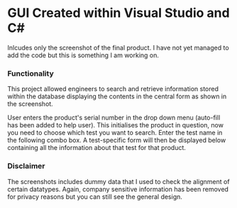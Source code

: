 # GUI Created within Visual Studio and C#

Inlcudes only the screenshot of the final product. I have not yet managed to add the code but this is something I am working on.

### Functionality

This project allowed engineers to search and retrieve information stored within the database displaying the contents in the central form as shown in the screenshot.

User enters the product's serial number in the drop down menu (auto-fill has been added to help user). This initialises the product in question, now you need to choose which test you want to search. Enter the test name in the following combo box. A test-specific form will then be displayed below containing all the information about that test for that product.  

### Disclaimer
The screenshots includes dummy data that I used to check the alignment of certain datatypes.
Again, company sensitive information has been removed for privacy reasons but you can still see the general design.
